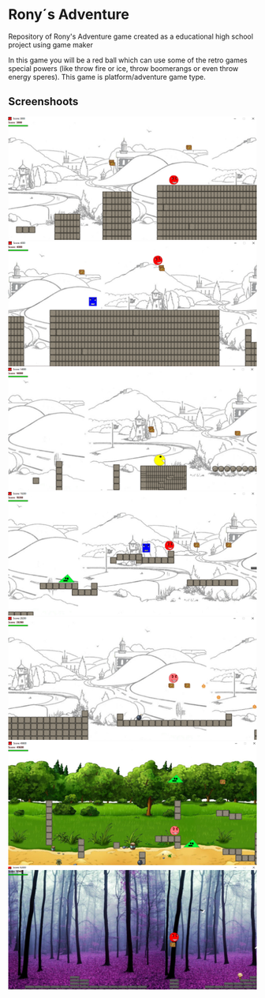 # Rony´s Adventure
Repository of Rony's Adventure game created as a educational high school project using game maker

In this game you will be a red ball which can use some of the retro games special powers (like throw fire or ice, throw boomerangs or even throw energy speres).
This game is platform/adventure game type.

## Screenshoots

![image](Screenshoots/Screenshoot1.PNG)
![image](Screenshoots/Screenshoot2.PNG)
![image](Screenshoots/Screenshoot3.PNG)
![image](Screenshoots/Screenshoot4.PNG)
![image](Screenshoots/Screenshoot5.PNG)
![image](Screenshoots/Screenshoot6.PNG)
![image](Screenshoots/Screenshoot7.PNG)